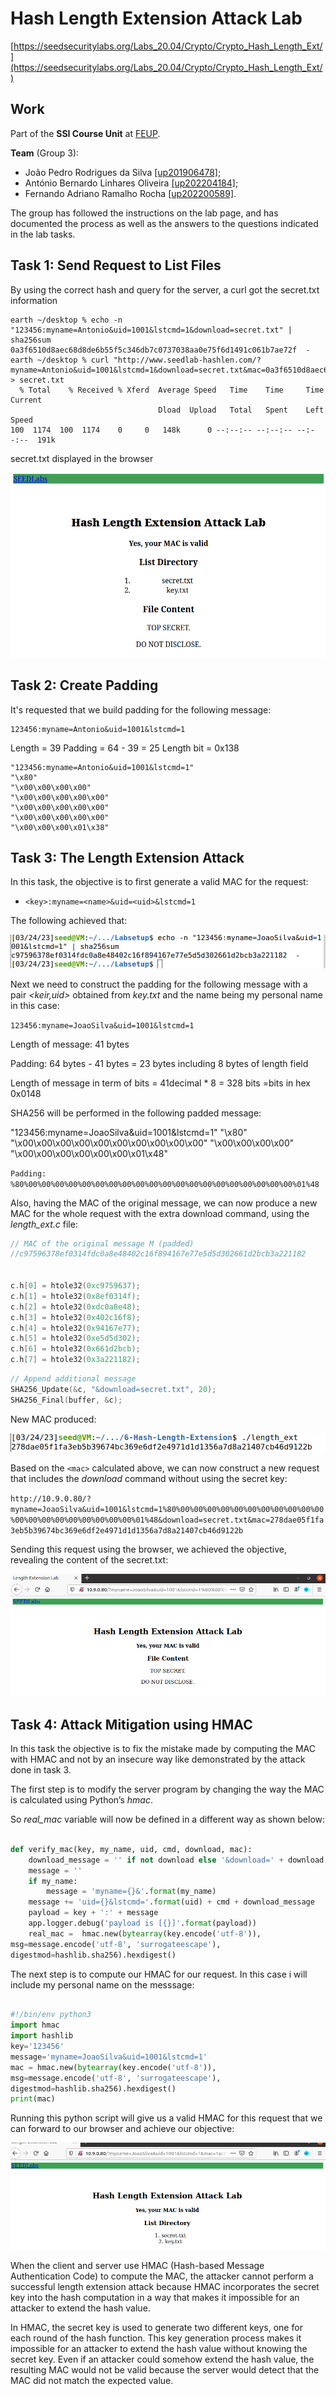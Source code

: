 # Hash Length Extension Attack Lab

[https://seedsecuritylabs.org/Labs_20.04/Crypto/Crypto_Hash_Length_Ext/](https://seedsecuritylabs.org/Labs_20.04/Crypto/Crypto_Hash_Length_Ext/)

## Work

Part of the **SSI Course Unit** at [FEUP](https://sigarra.up.pt/feup/en/WEB_PAGE.INICIAL).

**Team** (Group 3):

- João Pedro Rodrigues da Silva [[up201906478]](mailto:up201906478@edu.fe.up.pt);
- António Bernardo Linhares Oliveira [[up202204184]](mailto:up202204184@edu.fe.up.pt);
- Fernando Adriano Ramalho Rocha [[up202200589]](mailto:up202200589@edu.fe.up.pt).

The group has followed the instructions on the lab page, and has documented the process as well as the answers to the questions indicated in the lab tasks.

## Task 1: Send Request to List Files

By using the correct hash and query for the server, a curl got the secret.txt information

```console
earth ~/desktop % echo -n "123456:myname=Antonio&uid=1001&lstcmd=1&download=secret.txt" | sha256sum
0a3f6510d8aec68d8de6b55f5c346db7c0737038aa0e75f6d1491c061b7ae72f  -
earth ~/desktop % curl "http://www.seedlab-hashlen.com/?myname=Antonio&uid=1001&lstcmd=1&download=secret.txt&mac=0a3f6510d8aec68d8de6b55f5c346db7c0737038aa0e75f6d1491c061b7ae72f" > secret.txt
  % Total    % Received % Xferd  Average Speed   Time    Time     Time  Current
                                 Dload  Upload   Total   Spent    Left  Speed
100  1174  100  1174    0     0   148k      0 --:--:-- --:--:-- --:--:--  191k
```

secret.txt displayed in the browser

![Result](screenshots/result1.png)

## Task 2: Create Padding

It's requested that we build padding for the following message:

```console
123456:myname=Antonio&uid=1001&lstcmd=1
```

Length = 39
Padding = 64 - 39 = 25
Length bit = 0x138

```console
"123456:myname=Antonio&uid=1001&lstcmd=1"
"\x80"
"\x00\x00\x00\x00"
"\x00\x00\x00\x00\x00"
"\x00\x00\x00\x00\x00"
"\x00\x00\x00\x00\x00"
"\x00\x00\x00\x01\x38"
```

## Task 3: The Length Extension Attack

In this task, the objective is to first generate a valid MAC for the request:

- `<key>:myname=<name>&uid=<uid>&lstcmd=1`

The following achieved that:

![validMAC](screenshots/validMac.png)

Next we need to construct the padding for the following message with a pair *<keir,uid>* obtained from *key.txt* and the name being my personal name in this case:

`123456:myname=JoaoSilva&uid=1001&lstcmd=1`

Length of message: 41 bytes

Padding: 64 bytes - 41 bytes = 23 bytes including 8 bytes of length field

Length of message in term of bits = 41decimal * 8 = 328 bits =bits in hex 0x0148

SHA256 will be performed in the following padded message:

"123456:myname=JoaoSilva&uid=1001&lstcmd=1"
"\x80"
"\x00\x00\x00\x00\x00\x00\x00\x00\x00\x00"
"\x00\x00\x00\x00"
"\x00\x00\x00\x00\x00\x00\x01\x48"

`Padding: %80%00%00%00%00%00%00%00%00%00%00%00%00%00%00%00%00%00%00%00%00%01%48`

Also, having the MAC of the original message, we can now produce a new MAC for the whole request with the extra download command, using the *length_ext.c* file:

```c
// MAC of the original message M (padded) 
//c97596378ef0314fdc0a8e48402c16f894167e77e5d5d302661d2bcb3a221182


c.h[0] = htole32(0xc9759637);
c.h[1] = htole32(0x8ef0314f);
c.h[2] = htole32(0xdc0a8e48);
c.h[3] = htole32(0x402c16f8);
c.h[4] = htole32(0x94167e77);
c.h[5] = htole32(0xe5d5d302);
c.h[6] = htole32(0x661d2bcb);
c.h[7] = htole32(0x3a221182);
```

```c
// Append additional message
SHA256_Update(&c, "&download=secret.txt", 20);
SHA256_Final(buffer, &c);
```

New MAC produced:

![newMsgMAC](screenshots/newMsgMac.png)

Based on the `<mac>` calculated above, we can now construct a new request that includes the *download* command without using the secret key:

`http://10.9.0.80/?myname=JoaoSilva&uid=1001&lstcmd=1%80%00%00%00%00%00%00%00%00%00%00%00%00%00%00%00%00%00%00%00%00%01%48&download=secret.txt&mac=278dae05f1fa3eb5b39674bc369e6df2e4971d1d1356a7d8a21407cb46d9122b`

Sending this request using the browser, we achieved the objective, revealing the content of the secret.txt:

![secretRevealed](screenshots/Result.png)

## Task 4: Attack Mitigation using HMAC

In this task the objective is to fix the mistake made by computing the MAC with HMAC and not by an insecure way like demonstrated by the attack done in task 3.

The first step is to modify the server program by changing the way the MAC is calculated using Python’s *hmac*.

So *real_mac* variable will now be defined in a different way as shown below:

```python

def verify_mac(key, my_name, uid, cmd, download, mac):
    download_message = '' if not download else '&download=' + download
    message = ''
    if my_name:
        message = 'myname={}&'.format(my_name)
    message += 'uid={}&lstcmd='.format(uid) + cmd + download_message
    payload = key + ':' + message
    app.logger.debug('payload is [{}]'.format(payload))
    real_mac =  hmac.new(bytearray(key.encode('utf-8')),
msg=message.encode('utf-8', 'surrogateescape'),
digestmod=hashlib.sha256).hexdigest()


```

The next step is to compute our HMAC for our request.
In this case i will include my personal name on the messsage:

```python

#!/bin/env python3
import hmac
import hashlib
key='123456'
message='myname=JoaoSilva&uid=1001&lstcmd=1'
mac = hmac.new(bytearray(key.encode('utf-8')),
msg=message.encode('utf-8', 'surrogateescape'),
digestmod=hashlib.sha256).hexdigest()
print(mac)
```

Running this python script will give us a valid HMAC for this request that we can forward to our browser and achieve our objective:

![validMAC](screenshots/task4_result.png)

When the client and server use HMAC (Hash-based Message Authentication Code) to compute the MAC, the attacker cannot perform a successful length extension attack because HMAC incorporates the secret key into the hash computation in a way that makes it impossible for an attacker to extend the hash value.

In HMAC, the secret key is used to generate two different keys, one for each round of the hash function. This key generation process makes it impossible for an attacker to extend the hash value without knowing the secret key. Even if an attacker could somehow extend the hash value, the resulting MAC would not be valid because the server would detect that the MAC did not match the expected value.
